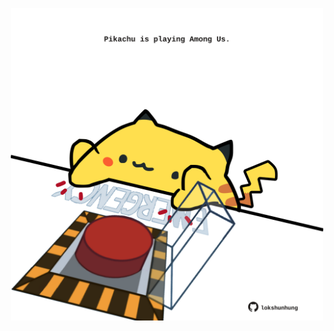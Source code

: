 <!-- built at 16/08/2021, 13:33:32 UTC -->
<p align="center">
  <img width="500" height="500" src="./ReadmeImage.svg">
</p>
